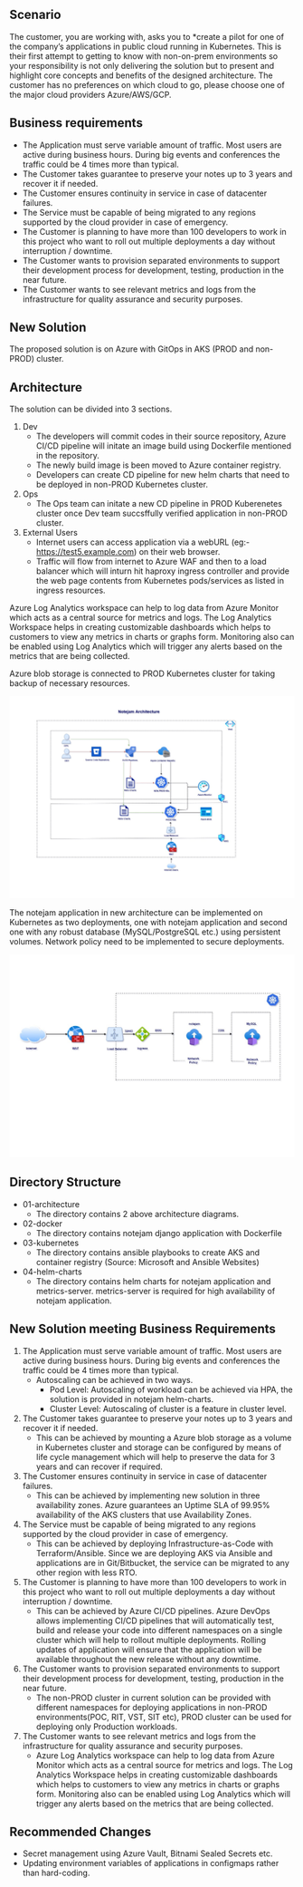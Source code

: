 
## Scenario

The customer, you are working with, asks you to *create a pilot for one of the company’s applications in public cloud
running in Kubernetes. This is their first attempt to getting to know with non-on-prem environments so your
responsibility is not only delivering the solution but to present and highlight core concepts and benefits of the
designed architecture. The customer has no preferences on which cloud to go, please choose one of the major cloud
providers Azure/AWS/GCP.

## Business requirements

- The Application must serve variable amount of traffic. Most users are active during business hours. During big events and conferences the traffic could be 4 times more than typical.
- The Customer takes guarantee to preserve your notes up to 3 years and recover it if needed.
- The Customer ensures continuity in service in case of datacenter failures.
- The Service must be capable of being migrated to any regions supported by the cloud provider in case of emergency.
- The Customer is planning to have more than 100 developers to work in this project who want to roll out multiple deployments a day without interruption / downtime.
- The Customer wants to provision separated environments to support their development process for development, testing, production in the near future.
- The Customer wants to see relevant metrics and logs from the infrastructure for quality assurance and security purposes.

## New Solution

The proposed solution is on Azure with GitOps in AKS (PROD and non-PROD) cluster.

## Architecture

The solution can be divided into 3 sections.
1. Dev
   - The developers will commit codes in their source repository, Azure CI/CD pipeline will initate an image build using Dockerfile mentioned in the repository. 
   - The newly build image is been moved to Azure container registry.
   - Developers can create CD pipeline for new helm charts that need to be deployed in non-PROD Kubernetes cluster.
2. Ops
   - The Ops team can initate a new CD pipeline in PROD Kuberenetes cluster once Dev team succsffully verified application in non-PROD cluster.
3. External Users
   - Internet users can access application via a webURL (eg:- https://test5.example.com) on their web browser.
   - Traffic will flow from internet to Azure WAF and then to a load balancer which will inturn hit haproxy ingress controller and provide the web page contents from Kubernetes pods/services as listed in ingress resources.

Azure Log Analytics workspace can help to log data from Azure Monitor which acts as a central source for metrics and logs. The Log Analytics Workspace helps in creating customizable dashboards which helps to customers to view any metrics in charts or graphs form. Monitoring also can be enabled using Log Analytics which will trigger any alerts based on the metrics that are being collected.

Azure blob storage is connected to PROD Kubernetes cluster for taking backup of necessary resources.
          
![Notejan_Architecture-01.jpg](01-architecture/Notejan_Architecture-01.jpg)


The notejam application in new architecture can be implemented on Kubernetes as two deployments, one with notejam application and second one with any robust database (MySQL/PostgreSQL etc.) using persistent volumes. Network policy need to be implemented to secure deployments. 


![Notejan_Architecture-02.jpg](01-architecture/Notejan_Architecture-02.jpg)
## Directory Structure
   - 01-architecture
     - The directory contains 2 above architecture diagrams.
   - 02-docker
     - The directory contains notejam django application with Dockerfile
   - 03-kubernetes
     - The directory contains ansible playbooks to create AKS and container registry (Source: Microsoft and Ansible Websites)
   - 04-helm-charts
     - The directory contains helm charts for notejam application and metrics-server. metrics-server is required for high availability of notejam application.
     
## New Solution meeting Business Requirements
1. The Application must serve variable amount of traffic. Most users are active during business hours. During big events and conferences the traffic could be 4 times more than typical.
    - Autoscaling can be achieved in two ways.
      - Pod Level:
        Autoscaling of workload can be achieved via HPA, the solution is provided in notejam helm-charts.
      - Cluster Level:
        Autoscaling of cluster is a feature in cluster level.
2. The Customer takes guarantee to preserve your notes up to 3 years and recover it if needed.
    - This can be achieved by mounting a Azure blob storage as a volume in Kubernetes cluster and storage can be configured by means of life cycle management which will help to preserve the data for 3 years and can recover if required.
3. The Customer ensures continuity in service in case of datacenter failures.
    - This can be achieved by implementing new solution in three availability zones. Azure guarantees an Uptime SLA of 99.95% availability of the AKS clusters that use Availability Zones.
4. The Service must be capable of being migrated to any regions supported by the cloud provider in case of emergency.
    - This can be achieved by deploying Infrastructure-as-Code with Terraform/Ansible. Since we are deploying AKS via Ansible and applications are in Git/Bitbucket, the service can be migrated to any other region with less RTO.
5. The Customer is planning to have more than 100 developers to work in this project who want to roll out multiple deployments a day without interruption / downtime.
    - This can be achieved by Azure CI/CD pipelines. Azure DevOps allows implementing CI/CD pipelines that will automatically test, build and release your code into different namespaces on a single cluster which will help to rollout multiple deployments. Rolling updates of application will ensure that the application will be available throughout the new release without any downtime.  
6. The Customer wants to provision separated environments to support their development process for development, testing, production in the near future.
    - The non-PROD cluster in current solution can be provided with different namespaces for deploying applications in non-PROD environments(POC, RIT, VST, SIT etc), PROD cluster can be used for deploying only Production workloads.
7. The Customer wants to see relevant metrics and logs from the infrastructure for quality assurance and security purposes.
    - Azure Log Analytics workspace can help to log data from Azure Monitor which acts as a central source for metrics and logs. The Log Analytics Workspace helps in creating customizable dashboards which helps to customers to view any metrics in charts or graphs form. Monitoring also can be enabled using Log Analytics which will trigger any alerts based on the metrics that are being collected.

## Recommended Changes
- Secret management using Azure Vault, Bitnami Sealed Secrets etc.
- Updating environment variables of applications in configmaps rather than hard-coding.

